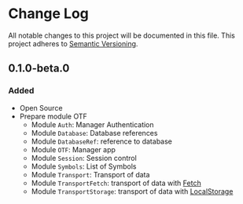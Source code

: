 # Change Log
All notable changes to this project will be documented in this file.
This project adheres to [Semantic Versioning](http://semver.org/).

## 0.1.0-beta.0
### Added

 - Open Source
 - Prepare module OTF
 	- Module `Auth`: Manager Authentication
 	- Module `Database`: Database references
 	- Module `DatabaseRef`: reference to database
 	- Module `OTF`: Manager app
 	- Module `Session`: Session control
 	- Module `Symbols`: List of Symbols
 	- Module `Transport`: Transport of data
 	- Module `TransportFetch`: transport of data with [Fetch]
 	- Module `TransportStorage`: transport of data with [LocalStorage]


[Fetch]: https://developer.mozilla.org/en/docs/Web/API/Fetch_API
[LocalStorage]: https://developer.mozilla.org/en-US/docs/Web/API/Window/localStorage
